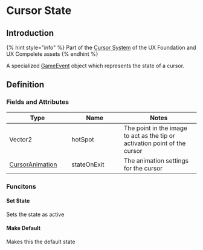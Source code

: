 # Cursor State

## Introduction

{% hint style="info" %}
Part of the [Cursor System](../learning/core-concepts/cursor-tools.md) of the UX Foundation and UX Compelete assets
{% endhint %}

A specialized [GameEvent](../../../assets/system-core/game-events.md) object which represents the state of a cursor.

## Definition

### Fields and Attributes

<table><thead><tr><th width="186.68968107781367">Type</th><th width="182.41271262309755">Name</th><th width="370.2">Notes</th></tr></thead><tbody><tr><td>Vector2</td><td>hotSpot</td><td>The point in the image to act as the tip or activation point of the cursor</td></tr><tr><td><a href="cursor-animation.md">CursorAnimation</a></td><td>stateOnExit</td><td>The animation settings for the cursor</td></tr></tbody></table>

### Funcitons

#### Set State

Sets the state as active&#x20;

#### Make Default

Makes this the default state
